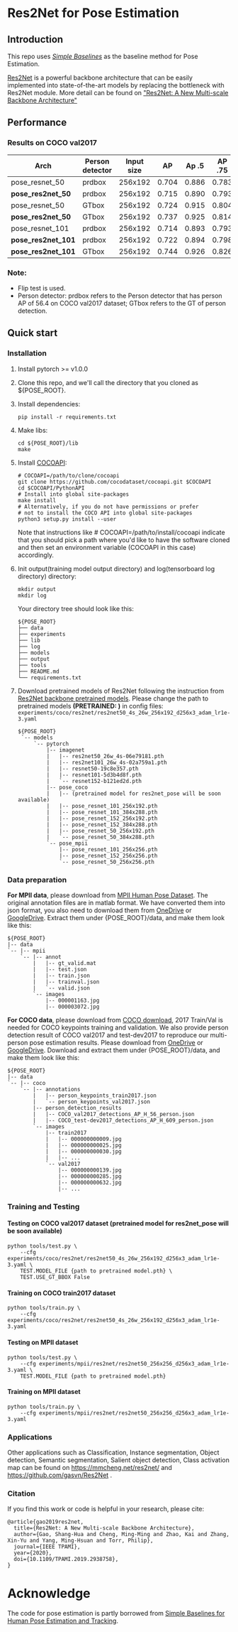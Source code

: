 # Res2Net for Pose Estimation


## Introduction
This repo uses [*Simple Baselines*](http://openaccess.thecvf.com/content_ECCV_2018/html/Bin_Xiao_Simple_Baselines_for_ECCV_2018_paper.html) as the baseline method for Pose Estimation. 

[Res2Net](https://github.com/gasvn/Res2Net) is a powerful backbone architecture that can be easily implemented into state-of-the-art models by replacing the bottleneck with Res2Net module.
More detail can be found on [ "Res2Net: A New Multi-scale Backbone Architecture"](https://arxiv.org/pdf/1904.01169.pdf)

## Performance

### Results on COCO val2017
| Arch                      |Person detector | Input size   |   AP  | Ap .5 | AP .75 | AP (M) | AP (L) |
|---------------------------|----------------|--------------|-------|-------|--------|--------|--------|
| pose_resnet_50            | prdbox         |    256x192   | 0.704 | 0.886 |  0.783 |  0.671 |  0.772 |
| **pose_res2net_50**       | prdbox         |    256x192   | 0.715 | 0.890 |  0.793 |  0.682 |  0.784 |
| pose_resnet_50            | GTbox          |    256x192   | 0.724 | 0.915 |  0.804 |  0.697 |  0.765 | 
| **pose_res2net_50**       | GTbox          |    256x192   | 0.737 | 0.925 |  0.814 |  0.708 |  0.782 |
| pose_resnet_101           | prdbox         |    256x192   | 0.714 | 0.893 |  0.793 |  0.681 |  0.781 |
| **pose_res2net_101**      | prdbox         |    256x192   | 0.722 | 0.894 |  0.798 |  0.689 |  0.792 |
| **pose_res2net_101**      | GTbox          |    256x192   | 0.744 | 0.926 |  0.826 |  0.720 |  0.785 |


### Note:
- Flip test is used.
- Person detector: prdbox refers to the Person detector that has person AP of 56.4 on COCO val2017 dataset; GTbox refers to the GT of person detection.

## Quick start
### Installation
1. Install pytorch >= v1.0.0 
2. Clone this repo, and we'll call the directory that you cloned as ${POSE_ROOT}.
3. Install dependencies:
   ```
   pip install -r requirements.txt
   ```
4. Make libs:
   ```
   cd ${POSE_ROOT}/lib
   make
   ```
5. Install [COCOAPI](https://github.com/cocodataset/cocoapi):
   ```
   # COCOAPI=/path/to/clone/cocoapi
   git clone https://github.com/cocodataset/cocoapi.git $COCOAPI
   cd $COCOAPI/PythonAPI
   # Install into global site-packages
   make install
   # Alternatively, if you do not have permissions or prefer
   # not to install the COCO API into global site-packages
   python3 setup.py install --user
   ```
   Note that instructions like # COCOAPI=/path/to/install/cocoapi indicate that you should pick a path where you'd like to have the software cloned and then set an environment variable (COCOAPI in this case) accordingly.
6. Init output(training model output directory) and log(tensorboard log directory) directory:

   ```
   mkdir output 
   mkdir log
   ```

   Your directory tree should look like this:

   ```
   ${POSE_ROOT}
   ├── data
   ├── experiments
   ├── lib
   ├── log
   ├── models
   ├── output
   ├── tools 
   ├── README.md
   └── requirements.txt
   ```

7. Download pretrained models of Res2Net following the instruction from [Res2Net backbone pretrained models](https://github.com/gasvn/Res2Net). Please change the path to pretrained models **(PRETRAINED: )** in config files:  `experiments/coco/res2net/res2net50_4s_26w_256x192_d256x3_adam_lr1e-3.yaml`
   ```
   ${POSE_ROOT}
    `-- models
        `-- pytorch
            |-- imagenet
            |   |-- res2net50_26w_4s-06e79181.pth
            |   |-- res2net101_26w_4s-02a759a1.pth
            |   |-- resnet50-19c8e357.pth
            |   |-- resnet101-5d3b4d8f.pth
            |   `-- resnet152-b121ed2d.pth
            |-- pose_coco
            |   |-- (pretrained model for res2net_pose will be soon available)
            |   |-- pose_resnet_101_256x192.pth
            |   |-- pose_resnet_101_384x288.pth
            |   |-- pose_resnet_152_256x192.pth
            |   |-- pose_resnet_152_384x288.pth
            |   |-- pose_resnet_50_256x192.pth
            |   `-- pose_resnet_50_384x288.pth
            `-- pose_mpii
                |-- pose_resnet_101_256x256.pth
                |-- pose_resnet_152_256x256.pth
                `-- pose_resnet_50_256x256.pth

   ```
   
### Data preparation
**For MPII data**, please download from [MPII Human Pose Dataset](http://human-pose.mpi-inf.mpg.de/). The original annotation files are in matlab format. We have converted them into json format, you also need to download them from [OneDrive](https://1drv.ms/f/s!AhIXJn_J-blW00SqrairNetmeVu4) or [GoogleDrive](https://drive.google.com/drive/folders/1En_VqmStnsXMdldXA6qpqEyDQulnmS3a?usp=sharing).
Extract them under {POSE_ROOT}/data, and make them look like this:
```
${POSE_ROOT}
|-- data
`-- |-- mpii
    `-- |-- annot
        |   |-- gt_valid.mat
        |   |-- test.json
        |   |-- train.json
        |   |-- trainval.json
        |   `-- valid.json
        `-- images
            |-- 000001163.jpg
            |-- 000003072.jpg
```

**For COCO data**, please download from [COCO download](http://cocodataset.org/#download), 2017 Train/Val is needed for COCO keypoints training and validation. We also provide person detection result of COCO val2017 and test-dev2017 to reproduce our multi-person pose estimation results. Please download from [OneDrive](https://1drv.ms/f/s!AhIXJn_J-blWzzDXoz5BeFl8sWM-) or [GoogleDrive](https://drive.google.com/drive/folders/1fRUDNUDxe9fjqcRZ2bnF_TKMlO0nB_dk?usp=sharing).
Download and extract them under {POSE_ROOT}/data, and make them look like this:
```
${POSE_ROOT}
|-- data
`-- |-- coco
    `-- |-- annotations
        |   |-- person_keypoints_train2017.json
        |   `-- person_keypoints_val2017.json
        |-- person_detection_results
        |   |-- COCO_val2017_detections_AP_H_56_person.json
        |   |-- COCO_test-dev2017_detections_AP_H_609_person.json
        `-- images
            |-- train2017
            |   |-- 000000000009.jpg
            |   |-- 000000000025.jpg
            |   |-- 000000000030.jpg
            |   |-- ... 
            `-- val2017
                |-- 000000000139.jpg
                |-- 000000000285.jpg
                |-- 000000000632.jpg
                |-- ... 
```

### Training and Testing

#### Testing on COCO val2017 dataset (pretrained model for res2net_pose will be soon available)
```
python tools/test.py \
    --cfg experiments/coco/res2net/res2net50_4s_26w_256x192_d256x3_adam_lr1e-3.yaml \
    TEST.MODEL_FILE {path to pretrained model.pth} \
    TEST.USE_GT_BBOX False
```

#### Training on COCO train2017 dataset

```
python tools/train.py \
    --cfg experiments/coco/res2net/res2net50_4s_26w_256x192_d256x3_adam_lr1e-3.yaml
```

#### Testing on MPII dataset
```
python tools/test.py \
    --cfg experiments/mpii/res2net/res2net50_256x256_d256x3_adam_lr1e-3.yaml \
    TEST.MODEL_FILE {path to pretrained model.pth}
```

#### Training on MPII dataset

```
python tools/train.py \
    --cfg experiments/mpii/res2net/res2net50_256x256_d256x3_adam_lr1e-3.yaml
```

### Applications
Other applications such as Classification, Instance segmentation, Object detection, Semantic segmentation, Salient object detection, Class activation map can be found on https://mmcheng.net/res2net/ and https://github.com/gasvn/Res2Net .

### Citation
If you find this work or code is helpful in your research, please cite:
```
@article{gao2019res2net,
  title={Res2Net: A New Multi-scale Backbone Architecture},
  author={Gao, Shang-Hua and Cheng, Ming-Ming and Zhao, Kai and Zhang, Xin-Yu and Yang, Ming-Hsuan and Torr, Philip},
  journal={IEEE TPAMI},
  year={2020},
  doi={10.1109/TPAMI.2019.2938758}, 
}
```
# Acknowledge
The code for pose estimation is partly borrowed from [Simple Baselines for Human Pose Estimation and Tracking](https://github.com/microsoft/human-pose-estimation.pytorch).
